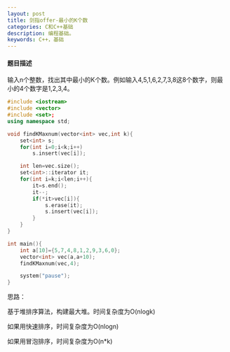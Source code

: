 ```yaml
---
layout: post
title: 剑指offer-最小的K个数
categories: C和C++基础
description: 编程基础。
keywords: C++，基础
---
```


#### 题目描述

输入n个整数，找出其中最小的K个数。例如输入4,5,1,6,2,7,3,8这8个数字，则最小的4个数字是1,2,3,4。


```cpp
#include <iostream>
#include <vector>
#include <set>;
using namespace std;

void findKMaxnum(vector<int> vec,int k){
	set<int> s;
	for(int i=0;i<k;i++)
		s.insert(vec[i]);

	int len=vec.size();
	set<int>::iterator it;
	for(int i=k;i<len;i++){
		it=s.end();
		it--;
		if(*it>vec[i]){
			s.erase(it);
			s.insert(vec[i]);
		}
	}
}

int main(){
	int a[10]={5,7,4,8,1,2,9,3,6,0};
	vector<int> vec(a,a+10);
	findKMaxnum(vec,4);

	system("pause");
}
```

思路：

基于堆排序算法，构建最大堆。时间复杂度为O(nlogk)

如果用快速排序，时间复杂度为O(nlogn)

如果用冒泡排序，时间复杂度为O(n*k)



